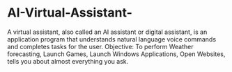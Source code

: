 # AI-Virtual-Assistant-
A virtual assistant, also called an AI assistant or digital assistant, is an application program that understands natural language voice commands and completes tasks for the user. Objective: To perform Weather forecasting, Launch Games, Launch Windows Applications, Open Websites, tells you about almost everything you ask.
